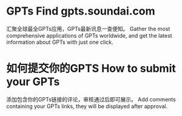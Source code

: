 # GPTs Find gpts.soundai.com
汇聚全球最全GPTs应用，GPTs最新讯息一查便知。
Gather the most comprehensive applications of GPTs worldwide, and get the latest information about GPTs with just one click.

# 如何提交你的GPTS How to submit your GPTs
添加包含你的GPTs链接的评论，审核通过后即可展示。
Add comments containing your GPTs links, they will be displayed after approval.

